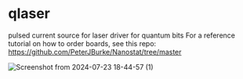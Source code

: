 # qlaser
pulsed current source for laser driver for quantum bits
For a reference tutorial on how to order boards, see this repo:
https://github.com/PeterJBurke/Nanostat/tree/master

![Screenshot from 2024-07-23 18-44-57 (1)](https://github.com/user-attachments/assets/0e918752-3c81-4bc9-90a0-4a8ca93701f6)
